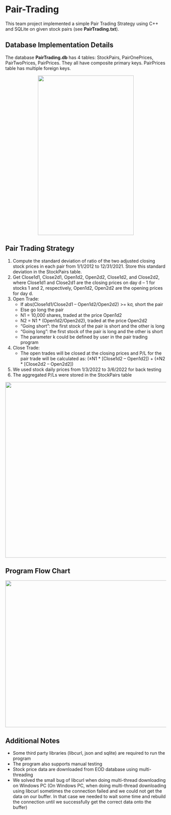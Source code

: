 # Pair-Trading

This team project implemented a simple Pair Trading Strategy using C++ and SQLite on given stock pairs (see **PairTrading.txt**).

## Database Implementation Details
The database **PairTrading.db** has 4 tables: StockPairs, PairOnePrices, PairTwoPrices, PairPrices. They all have composite primary keys. PairPrices table has multiple foreign keys.

<div align=center><img width="300" height="500" src="https://user-images.githubusercontent.com/98775790/162598671-94da8fb4-4d08-4910-9acf-9535d62007ee.png"/></div>

## Pair Trading Strategy
1. Compute the standard deviation of ratio of the two adjusted closing stock prices in each pair from 1/1/2012 to 12/31/2021. Store this standard deviation in the StockPairs table.
2. Get Close1d1, Close2d1, Open1d2, Open2d2, Close1d2, and Close2d2, where Close1d1 and Close2d1 are the closing prices on day d – 1 for stocks 1 and 2, respectively, Open1d2, Open2d2 are the opening prices for day d.
3. Open Trade:
    -  If abs(Close1d1/Close2d1 – Open1d2/Open2d2) >= kσ, short the pair
    -  Else go long the pair
    -  N1 = 10,000 shares, traded at the price Open1d2
    -  N2 = N1 * (Open1d2/Open2d2), traded at the price Open2d2
    -  “Going short”: the first stock of the pair is short and the other is long
    -  “Going long”: the first stock of the pair is long and the other is short
    -  The parameter k could be defined by user in the pair trading program
4. Close Trade:
    - The open trades will be closed at the closing prices and P/L for the pair trade will be calculated as: (±N1 * [Close1d2 – Open1d2]) + (±N2 * [Close2d2 – Open2d2])
5. We used stock daily prices from 1/3/2022 to 3/6/2022 for back testing
6. The aggregated P/Ls were stored in the StockPairs table
<div align=center><img width="600" height="550" src="https://user-images.githubusercontent.com/98775790/162599151-97549705-7510-4f0f-a7f7-96dc92b830ee.png"/></div>

## Program Flow Chart

<div align=center><img width="800" height="460" src="https://user-images.githubusercontent.com/98775790/162599466-4540e29b-82d8-40e1-8421-1043b98c3abe.png"/></div>

## Additional Notes
- Some third party libraries (libcurl, json and sqlite) are required to run the program
- The program also supports manual testing
- Stock price data are downloaded from EOD database using multi-threading
- We solved the small bug of libcurl when doing multi-thread downloading on Windows PC (On Windows PC, when doing multi-thread downloading using libcurl sometimes the connection failed and we could not get the data on our buffer. In that case we needed to wait some time and rebuild the connection until we successfully get the correct data onto the buffer)


